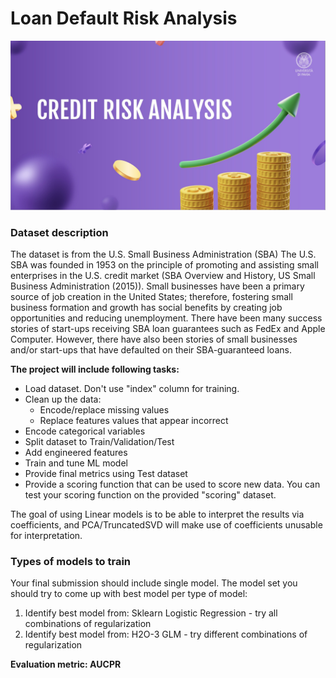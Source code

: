 # Loan Default Risk Analysis

![](https://github.com/sujikathir/Credit-Loan-Risk-Analysis-and-Prediction/blob/main/Cover%20pic.jpeg)

### Dataset description

The dataset is from the U.S. Small Business Administration (SBA) The U.S. SBA was founded in 1953 on the principle of promoting and assisting small enterprises in the U.S. credit market (SBA Overview and History, US Small Business Administration (2015)). Small businesses have been a primary source of job creation in the United States; therefore, fostering small business formation and growth has social benefits by creating job opportunities and reducing unemployment. There have been many success stories of start-ups receiving SBA loan guarantees such as FedEx and Apple Computer. However, there have also been stories of small businesses and/or start-ups that have defaulted on their SBA-guaranteed loans.  

**The project will include following tasks:**
- Load dataset. Don't use "index" column for training.
- Clean up the data:
    - Encode/replace missing values
    - Replace features values that appear incorrect
- Encode categorical variables
- Split dataset to Train/Validation/Test
- Add engineered features
- Train and tune ML model
- Provide final metrics using Test dataset
- Provide a scoring function that can be used to score new data. You can test your scoring function on the provided "scoring" dataset.

 The goal of using Linear models is to be able to interpret the results via coefficients, and PCA/TruncatedSVD will make use of coefficients unusable for interpretation.

 ### Types of models to train

Your final submission should include single model. 
The model set you should try to come up with best model per type of model:
1. Identify best model from: Sklearn Logistic Regression - try all combinations of regularization
2. Identify best model from: H2O-3 GLM - try different combinations of regularization

**Evaluation metric: AUCPR**

